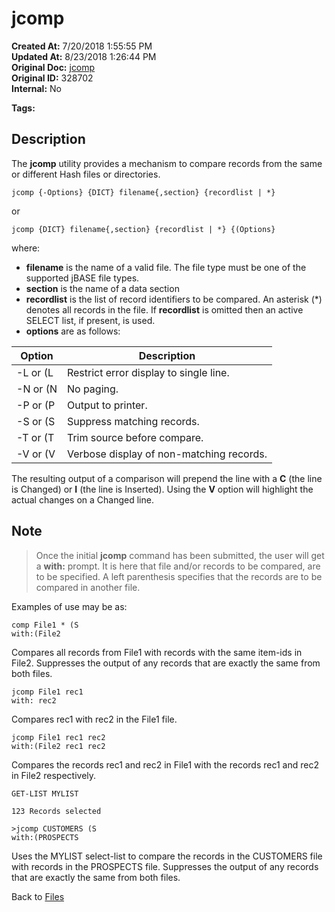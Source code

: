 # jcomp

**Created At:** 7/20/2018 1:55:55 PM  
**Updated At:** 8/23/2018 1:26:44 PM  
**Original Doc:** [jcomp](https://docs.jbase.com/42462-distributed-files/jcomp)  
**Original ID:** 328702  
**Internal:** No  

**Tags:**
<badge text='comparing records' vertical='middle' />
<badge text='comparing files' vertical='middle' />
<badge text='files' vertical='middle' />

## Description

The **jcomp** utility provides a mechanism to compare records from the same or different Hash files or directories.

```
jcomp {-Options} {DICT} filename{,section} {recordlist | *}
```

or

```
jcomp {DICT} filename{,section} {recordlist | *} {(Options}
```

where:

- **filename** is the name of a valid file. The file type must be one of the supported jBASE file types.
- **section** is the name of a data section
- **recordlist** is the list of record identifiers to be compared. An asterisk (\*) denotes all records in the file. If **recordlist** is omitted then an active SELECT list, if present, is used.
- **options** are as follows:

| Option | Description |
| --- | --- |
| -L or (L | Restrict error display to single line. |
| -N or (N | No paging. |
| -P or (P | Output to printer. |
| -S or (S | Suppress matching records. |
| -T or (T | Trim source before compare. |
| -V or (V | Verbose display of non-matching records. |

The resulting output of a comparison will prepend the line with a **C** (the line is Changed) or **I** (the line is Inserted). Using the **V** option will highlight the actual changes on a Changed line.

## Note

> Once the initial **jcomp** command has been submitted, the user will get a **with:** prompt. It is here that file and/or records to be compared, are to be specified. A left parenthesis specifies that the records are to be compared in another file.

Examples of use may be as:

```
comp File1 * (S
with:(File2
```

Compares all records from File1 with records with the same item-ids in File2. Suppresses the output of any records that are exactly the same from both files.

```
jcomp File1 rec1
with: rec2
```

Compares rec1 with rec2 in the File1 file.

```
jcomp File1 rec1 rec2
with:(File2 rec1 rec2
```

Compares the records rec1 and rec2 in File1 with the records rec1 and rec2 in File2 respectively.

```
GET-LIST MYLIST

123 Records selected

>jcomp CUSTOMERS (S
with:(PROSPECTS
```

Uses the MYLIST select-list to compare the records in the CUSTOMERS file with records in the PROSPECTS file. Suppresses the output of any records that are exactly the same from both files.

Back to [Files](./../README.md)
